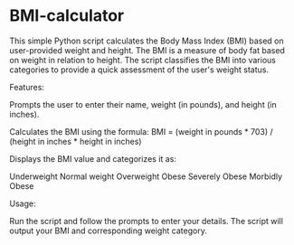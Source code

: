 # BMI-calculator

This simple Python script calculates the Body Mass Index (BMI) based on user-provided weight and height. The BMI is a measure of body fat based on weight in relation to height. The script classifies the BMI into various categories to provide a quick assessment of the user's weight status.

Features:

Prompts the user to enter their name, weight (in pounds), and height (in inches).

Calculates the BMI using the formula:
BMI = (weight in pounds * 703) / (height in inches * height in inches)

Displays the BMI value and categorizes it as:

Underweight
Normal weight
Overweight
Obese
Severely Obese
Morbidly Obese

Usage:

Run the script and follow the prompts to enter your details. The script will output your BMI and corresponding weight category.
